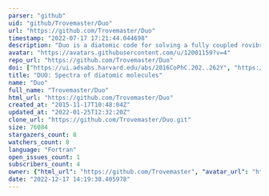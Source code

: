 ```yaml
---
parser: "github"
uid: "github/Trovemaster/Duo"
url: "https://github.com/Trovemaster/Duo"
timestamp: "2022-07-17 17:21:44.044698"
description: "Duo is a diatomic code for solving a fully coupled rovibronic Schroedinger equation"
avatar: "https://avatars.githubusercontent.com/u/12001159?v=4"
repo_url: "https://github.com/Trovemaster/Duo"
doi: ["https://ui.adsabs.harvard.edu/abs/2016CoPhC.202..262Y", "https://ui.adsabs.harvard.edu/abs/2016ascl.soft05014Y/abstract"]
title: "DUO: Spectra of diatomic molecules"
name: "Duo"
full_name: "Trovemaster/Duo"
html_url: "https://github.com/Trovemaster/Duo"
created_at: "2015-11-17T10:48:04Z"
updated_at: "2022-01-25T12:32:20Z"
clone_url: "https://github.com/Trovemaster/Duo.git"
size: 76084
stargazers_count: 8
watchers_count: 8
language: "Fortran"
open_issues_count: 1
subscribers_count: 4
owner: {"html_url": "https://github.com/Trovemaster", "avatar_url": "https://avatars.githubusercontent.com/u/12001159?v=4", "login": "Trovemaster", "type": "User"}
date: "2022-12-17 14:19:30.405978"
---
```

